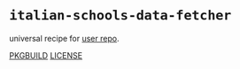 # `italian-schools-data-fetcher`

universal recipe for [user repo](../themartiancompany/ur).

[PKGBUILD](PKGBUILD)
[LICENSE](COPYING)
